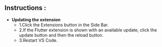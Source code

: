 Instructions :
--------------
- **Updating the extension**
  - 1.Click the Extensions button in the Side Bar.
  - 2.If the Flutter extension is shown with an available update, click the update button and then the reload button.
  - 3.Restart VS Code.
